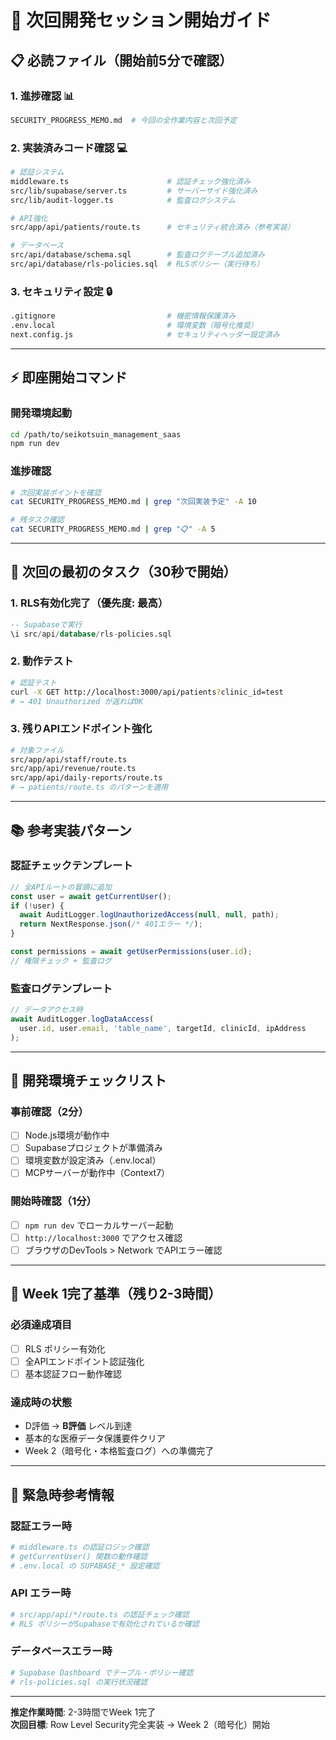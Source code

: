 # 🚀 次回開発セッション開始ガイド

## 📋 必読ファイル（開始前5分で確認）

### 1. 進捗確認 📊
```bash
SECURITY_PROGRESS_MEMO.md  # 今回の全作業内容と次回予定
```

### 2. 実装済みコード確認 💻
```bash
# 認証システム
middleware.ts                      # 認証チェック強化済み
src/lib/supabase/server.ts         # サーバーサイド強化済み
src/lib/audit-logger.ts            # 監査ログシステム

# API強化
src/app/api/patients/route.ts      # セキュリティ統合済み（参考実装）

# データベース
src/api/database/schema.sql        # 監査ログテーブル追加済み
src/api/database/rls-policies.sql  # RLSポリシー（実行待ち）
```

### 3. セキュリティ設定 🔒
```bash
.gitignore                         # 機密情報保護済み
.env.local                         # 環境変数（暗号化推奨）
next.config.js                     # セキュリティヘッダー設定済み
```

---

## ⚡ 即座開始コマンド

### 開発環境起動
```bash
cd /path/to/seikotsuin_management_saas
npm run dev
```

### 進捗確認
```bash
# 次回実装ポイントを確認
cat SECURITY_PROGRESS_MEMO.md | grep "次回実装予定" -A 10

# 残タスク確認  
cat SECURITY_PROGRESS_MEMO.md | grep "📋" -A 5
```

---

## 🎯 次回の最初のタスク（30秒で開始）

### 1. RLS有効化完了（優先度: 最高）
```sql
-- Supabaseで実行
\i src/api/database/rls-policies.sql
```

### 2. 動作テスト
```bash
# 認証テスト
curl -X GET http://localhost:3000/api/patients?clinic_id=test
# → 401 Unauthorized が返ればOK
```

### 3. 残りAPIエンドポイント強化
```bash
# 対象ファイル
src/app/api/staff/route.ts
src/app/api/revenue/route.ts  
src/app/api/daily-reports/route.ts
# → patients/route.ts のパターンを適用
```

---

## 📚 参考実装パターン

### 認証チェックテンプレート
```typescript
// 全APIルートの冒頭に追加
const user = await getCurrentUser();
if (!user) {
  await AuditLogger.logUnauthorizedAccess(null, null, path);
  return NextResponse.json(/* 401エラー */);
}

const permissions = await getUserPermissions(user.id);
// 権限チェック + 監査ログ
```

### 監査ログテンプレート
```typescript
// データアクセス時
await AuditLogger.logDataAccess(
  user.id, user.email, 'table_name', targetId, clinicId, ipAddress
);
```

---

## 🔧 開発環境チェックリスト

### 事前確認（2分）
- [ ] Node.js環境が動作中
- [ ] Supabaseプロジェクトが準備済み
- [ ] 環境変数が設定済み（.env.local）
- [ ] MCPサーバーが動作中（Context7）

### 開始時確認（1分）
- [ ] `npm run dev` でローカルサーバー起動
- [ ] `http://localhost:3000` でアクセス確認
- [ ] ブラウザのDevTools > Network でAPIエラー確認

---

## 🎯 Week 1完了基準（残り2-3時間）

### 必須達成項目
- [ ] RLS ポリシー有効化
- [ ] 全APIエンドポイント認証強化
- [ ] 基本認証フロー動作確認

### 達成時の状態
- D評価 → **B評価** レベル到達
- 基本的な医療データ保護要件クリア
- Week 2（暗号化・本格監査ログ）への準備完了

---

## 🚨 緊急時参考情報

### 認証エラー時
```bash
# middleware.ts の認証ロジック確認
# getCurrentUser() 関数の動作確認
# .env.local の SUPABASE_* 設定確認
```

### API エラー時  
```bash
# src/app/api/*/route.ts の認証チェック確認
# RLS ポリシーがSupabaseで有効化されているか確認
```

### データベースエラー時
```bash
# Supabase Dashboard でテーブル・ポリシー確認
# rls-policies.sql の実行状況確認
```

---

**推定作業時間**: 2-3時間でWeek 1完了  
**次回目標**: Row Level Security完全実装 → Week 2（暗号化）開始